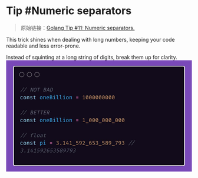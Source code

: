 # Tip #Numeric separators

> 原始链接：[Golang Tip #11: Numeric separators.](https://twitter.com/func25/status/1736002190614085979)

This trick shines when dealing with long numbers, keeping your code readable and less error-prone.

Instead of squinting at a long string of digits, break them up for clarity.
![](./images/011/011_01.jpg)
